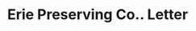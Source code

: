 ---
doi: 10.7916/D82F90K5
date_other: '1907'
date_other_textual: '1907'
form: correspondence
genre:
- Letters (correspondence)
name:
- Erie Preserving Co.
object_in_context_url: https://biggert.cul.columbia.edu/items/view/ave_biggert_00890
subject_hierarchical_geographic:
- Buffalo, New York, United States
subject_name:
- Erie Preserving Co.
title: Erie Preserving Co.. Letter
sort_title: Erie Preserving Co.. Letter
call_number: ave_biggert_00890
coordinates:
- 42.90472222222222,-78.84944444444444
pid: ave_biggert_00890
identifiers: ave_biggert_00890
thumbnail: https://derivativo-1.library.columbia.edu/iiif/2/ldpd:345927/full/!256,256/0/native.jpg
permalink: "/biggert/ave_biggert_00890/"
layout: iiif-image-page
---